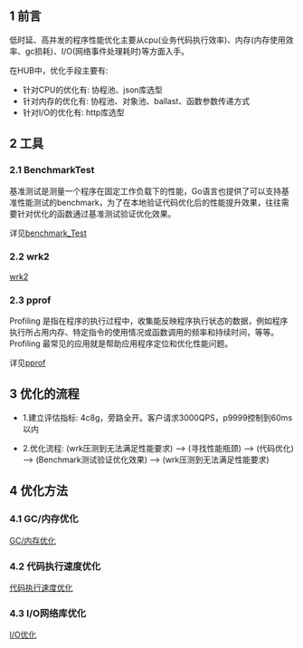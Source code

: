 ## 1 前言
低时延、高并发的程序性能优化主要从cpu(业务代码执行效率)、内存(内存使用效率、gc损耗)、I/O(网络事件处理耗时)等方面入手。

在HUB中，优化手段主要有:

- 针对CPU的优化有: 协程池、json库选型
- 针对内存的优化有: 协程池、对象池、ballast、函数参数传递方式
- 针对I/O的优化有: http库选型

## 2 工具

### 2.1 BenchmarkTest
基准测试是测量一个程序在固定工作负载下的性能，Go语言也提供了可以支持基准性能测试的benchmark，为了在本地验证代码优化后的性能提升效果，往往需要针对优化的函数通过基准测试验证优化效果。

详见[benchmark_Test](../../basic/golang/benchmark.md)

### 2.2 wrk2
[wrk2](../../basic/test/wrk.md)


### 2.3 pprof
Profiling 是指在程序的执行过程中，收集能反映程序执行状态的数据，例如程序执行所占用内存、特定指令的使用情况或函数调用的频率和持续时间，等等。Profiling 最常见的应用就是帮助应用程序定位和优化性能问题。

详见[pprof](../../basic/golang/pprof.md)


## 3 优化的流程

- 1.建立评估指标: 4c8g，旁路全开。客户请求3000QPS，p9999控制到60ms以内

- 2.优化流程: (wrk压测到无法满足性能要求) --> (寻找性能瓶颈) --> (代码优化) --> (Benchmark测试验证优化效果) --> (wrk压测到无法满足性能要求)


## 4 优化方法

### 4.1 GC/内存优化

[GC/内存优化](./mem_pprof.md)

### 4.2 代码执行速度优化
[代码执行速度优化](./speed_pprof.md)

### 4.3 I/O网络库优化
[I/O优化](./io_pprof.md)

